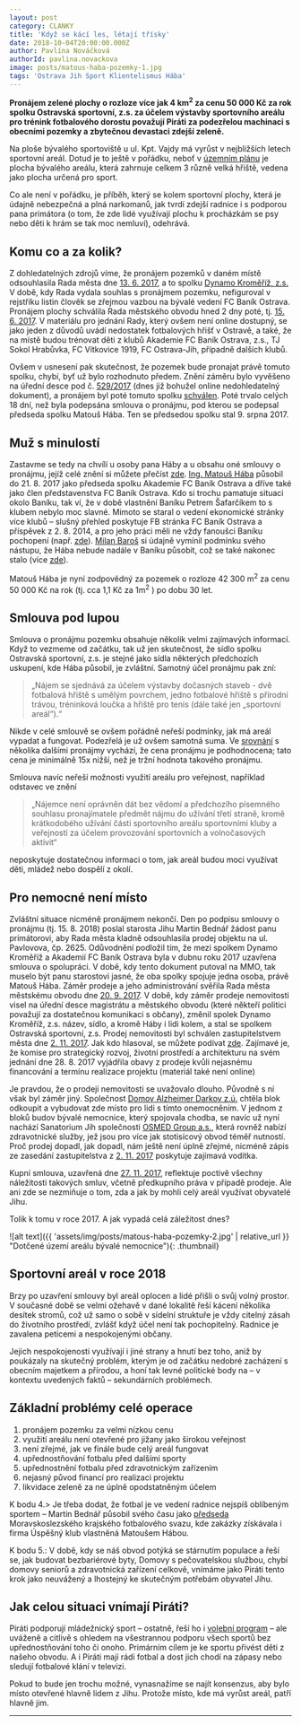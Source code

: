 ```yaml
---
layout: post
category: CLANKY
title: 'Když se kácí les, létají třísky'
date: 2018-10-04T20:00:00.000Z
author: Pavlína Nováčková
authorId: pavlina.novackova
image: posts/matous-haba-pozemky-1.jpg
tags: 'Ostrava Jih Sport Klientelismus Hába'
---
```


**Pronájem zelené plochy o rozloze více jak 4 km<sup>2</sup> za cenu 50 000 Kč za rok spolku Ostravská sportovní, z.s. za účelem výstavby sportovního areálu pro trénink fotbalového dorostu považují Piráti za podezřelou machinaci s obecními pozemky a zbytečnou devastaci zdejší zeleně.**

Na ploše bývalého sportoviště u ul. Kpt. Vajdy má vyrůst v nejbližších letech sportovní areál. Dotud je to ještě v pořádku, neboť v <a href="http://mapy2.ostrava.cz/uha/mapa2/" target="_blank">územním plánu</a> je plocha bývalého areálu, která zahrnuje celkem 3 různě velká hřiště, vedena jako plocha určená pro sport.

Co ale není v pořádku, je příběh, který se kolem sportovní plochy, která je údajně nebezpečná a plná narkomanů, jak tvrdí zdejší radnice i s podporou pana primátora (o tom, že zde lidé využívají plochu k procházkám se psy nebo děti k hrám se tak moc nemluví), odehrává.

## Komu co a za kolik?

Z dohledatelných zdrojů víme, že pronájem pozemků v daném místě odsouhlasila Rada města dne <a href="https://www.ostrava.cz/cs/urad/mesto-a-jeho-organy/rada-mesta/usneseni-rady/volebni-obdobi-2014-2018/volebni-obdobi-2014-2018/r97...pdf" target="_blank">13. 6. 2017</a>, a to spolku <a href="https://or.justice.cz/ias/ui/rejstrik-firma.vysledky?subjektId=779102&typ=UPLNY" target="_blank">Dynamo Kroměříž, z.s.</a> V době, kdy Rada vydala souhlas s pronájmem pozemku, nefiguroval v rejstříku listin člověk se zřejmou vazbou na bývalé vedení FC Baník Ostrava. Pronájem plochy schválila Rada městského obvodu hned 2 dny poté, tj. <a href="https://ovajih.ostrava.cz/cs/radnice/organy-samospravy/usneseni-rady/volebni-obdobi-2014-2018/volebni-obdobi-2014-2018/119.rada.pdf" target="_blank">15. 6. 2017</a>. V materiálu pro jednání Rady, který ovšem není online dostupný, se jako jeden z důvodů uvádí nedostatek fotbalových hřišť v Ostravě, a také, že na místě budou trénovat děti z klubů Akademie FC Baník Ostrava, z.s., TJ Sokol Hrabůvka, FC Vítkovice 1919, FC Ostrava-Jih, případně dalších klubů.

Ovšem v usnesení pak skutečnost, že pozemek bude pronajat právě tomuto spolku, chybí, byť už bylo rozhodnuto předem. Znění záměru bylo vyvěšeno na úřední desce pod č. <a href="https://ovajih.ostrava.cz/cs/radnice/uredni-deska/archive?param=72199b55eb82c65c2c5a479f5e4b7218ff363eec" target="_blank">529/2017</a> (dnes již bohužel online nedohledatelný dokument), a pronájem byl poté tomuto spolku <a href="https://ovajih.ostrava.cz/cs/radnice/organy-samospravy/usneseni-rady/volebni-obdobi-2014-2018/volebni-obdobi-2014-2018/126.rada.pdf" target="_blank">schválen</a>. Poté trvalo celých 18 dní, než byla podepsána smlouva o pronájmu, pod kterou se podepsal předseda spolku Matouš Hába. Ten se předsedou spolku stal 9. srpna 2017.

## Muž s minulostí

Zastavme se tedy na chvíli u osoby pana Háby a u obsahu oné smlouvy o pronájmu, jejíž celé znění si můžete přečíst <a href="https://smlouvy.gov.cz/smlouva/2875838" target="_blank">zde</a>. <a href="https://rejstrik-firem.kurzy.cz/osoba/612162/" target="_blank">Ing. Matouš Hába</a> působil do 21. 8. 2017 jako předseda spolku Akademie FC Baník Ostrava a dříve také jako člen představenstva FC Baník Ostrava. Kdo si trochu pamatuje situaci okolo Baníku, tak ví, že v době vlastnění Baníku Petrem Šafarčíkem to s klubem nebylo moc slavné. Mimoto se staral o vedení ekonomické stránky více klubů – slušný přehled poskytuje FB stránka FC Baník Ostrava a příspěvek z 2. 8. 2014, a pro jeho práci měli ne vždy fanoušci Baníku pochopení (např. <a href="http://thordivision.com/index.php?a=aktuality/strucny-pohled-do-horke-zimni-prestavky" target="_blank">zde</a>). <a href="https://www.irozhlas.cz/sport/fotbal/trener-baniku-kucera-shani-posily-pro-ligovou-soutez-chce-premluvit-i-barose_1706131430_nis" target="_blank">Milan Baroš</a> si údajně vymínil podmínku svého nástupu, že Hába nebude nadále v Baníku působit, což se také nakonec stalo (více <a href="http://www.patriotmagazin.cz/zemetreseni-v-baniku-ve-vedeni-skoncili-otec-i-syn-safarcikove-odesel-i-haba" target="_blank">zde</a>).

Matouš Hába je nyní zodpovědný za pozemek o rozloze 42 300 m<sup>2</sup> za cenu 50 000 Kč na rok (tj. cca 1,1 Kč za 1m<sup>2</sup> ) po dobu 30 let. 

## Smlouva pod lupou

Smlouva o pronájmu pozemku obsahuje několik velmi zajímavých informací. Když to vezmeme od začátku, tak už jen skutečnost, že sídlo spolku Ostravská sportovní, z.s. je stejné jako sídla některých předchozích uskupení, kde Hába působil, je zvláštní. Samotný účel pronájmu pak zní:

> „Nájem se sjednává za účelem výstavby dočasných staveb - dvě fotbalová hřiště s umělým povrchem, jedno fotbalové hřiště s přírodní trávou, tréninková loučka a hřiště pro tenis (dále také jen „sportovní areál“).“

Nikde v celé smlouvě se ovšem pořádně neřeší podmínky, jak má areál vypadat a fungovat. Podezřelá je už ovšem samotná suma. Ve <a href="https://pad.pirati.cz/p/Srovn%C3%A1n%C3%AD_cen_pron%C3%A1jm%C5%AF_pozemk%C5%AF_pro_sportovn%C3%AD_%C3%BA%C4%8Dely" target="_blank">srovnání</a> s několika dalšími pronájmy vychází, že cena pronájmu je podhodnocena; tato cena je minimálně 15x nižší, než je tržní hodnota takového pronájmu.

Smlouva navíc neřeší možnosti využití areálu pro veřejnost, například odstavec ve znění

> „Nájemce není oprávněn dát bez vědomí a předchozího písemného souhlasu pronajímatele předmět nájmu do užívání třetí straně, kromě krátkodobého užívání části sportovního areálu sportovními kluby a veřejností za účelem provozování sportovních a volnočasových aktivit“

neposkytuje dostatečnou informaci o tom, jak areál budou moci využívat děti, mládež nebo dospělí z okolí.

## Pro nemocné není místo

Zvláštní situace nicméně pronájmem nekončí. Den po podpisu smlouvy o pronájmu (tj. 15. 8. 2018) poslal starosta Jihu Martin Bednář žádost panu primátorovi, aby Rada města kladně odsouhlasila prodej objektu na ul. Pavlovova, čp. 2625. Odůvodnění podložil tím, že mezi spolkem Dynamo Kroměříž a Akademií FC Baník Ostrava byla v dubnu roku 2017 uzavřena smlouva o spolupráci. V době, kdy tento dokument putoval na MMO, tak muselo být panu starostovi jasné, že oba spolky spojuje jedna osoba, právě Matouš Hába. Záměr prodeje a jeho administrování svěřila Rada města městskému obvodu dne <a href="https://www.ostrava.cz/cs/urad/mesto-a-jeho-organy/zastupitelstvo-mesta/usneseni/volebni-obdobi-2014-2018/z28A.pdf" target="_blank">20. 9. 2017</a>. V době, kdy záměr prodeje nemovitosti visel na úřední desce magistrátu a městského obvodu (které někteří politici považují za dostatečnou komunikaci s občany), změnil spolek Dynamo Kroměříž, z.s. název, sídlo, a kromě Háby i lidi kolem, a stal se spolkem Ostravská sportovní, z.s. Prodej nemovitosti byl schválen zastupitelstvem města dne <a href="https://ovajih.ostrava.cz/cs/radnice/organy-samospravy/usneseni-zastupitelstva/volebni-obdobi-2014-2018/volebni-obdobi-2014-2018/16.zasedani.pdf" target="_blank">2. 11. 2017</a>. Jak kdo hlasoval, se můžete podívat <a href="https://ovajih.ostrava.cz/zastupitelstvo/z201704/0025.xml" target="_blank">zde</a>. Zajímavé je, že komise pro strategický rozvoj, životní prostředí a architekturu na svém jednání dne 28. 8. 2017 vyjádřila obavy z prodeje kvůli nejasnému financování a termínu realizace projektu (materiál také není online)

Je pravdou, že o prodeji nemovitosti se uvažovalo dlouho. Původně s ní však byl záměr jiný. Společnost <a href="http://iregistr.mpsv.cz/socreg/rozsirene_hledani_sluzby.do?si=&spo=&spd=&zn=Domov+Alzheimer&srp=pdaz&zak=&zaok=&zao=&zau=&pn=&pic=&SUBSESSION_ID=1538475707725_1&sbmt=Vyhledat" target="_blank">Domov Alzheimer Darkov z.ú.</a> chtěla blok odkoupit a vybudovat zde místo pro lidi s tímto onemocněním. V jednom z bloků budov bývalé nemocnice, který spojovala chodba, se navíc už nyní nachází Sanatorium Jih společnosti <a href="https://or.justice.cz/ias/ui/rejstrik-firma.vysledky?subjektId=255402&typ=UPLNY" target="_blank">OSMED Group a.s.</a>, která rovněž nabízí zdravotnické služby, jež jsou pro více jak stotisícový obvod téměř nutností. Proč prodej dopadl, jak dopadl, nám ještě není úplně zřejmé, nicméně zápis ze zasedání zastupitelstva z <a href="https://ovajih.ostrava.cz/cs/radnice/organy-samospravy/usneseni-zastupitelstva/volebni-obdobi-2014-2018/volebni-obdobi-2014-2018/zapis_16_zastupitelstvo.pdf" target="_blank">2. 11. 2017</a> poskytuje zajímavá vodítka.

Kupní smlouva, uzavřená dne <a href="https://smlouvy.gov.cz/smlouva/3879972" target="_blank">27. 11. 2017</a>, reflektuje poctivě všechny náležitosti takových smluv, včetně předkupního práva v případě prodeje. Ale ani zde se nezmiňuje o tom, zda a jak by mohli celý areál využívat obyvatelé Jihu.

Tolik k tomu v roce 2017. A jak vypadá celá záležitost dnes?

![alt text]({{ 'assets/img/posts/matous-haba-pozemky-2.jpg' | relative_url }} "Dotčené území areálu bývalé nemocnice"){: .thumbnail}

## Sportovní areál v roce 2018

Brzy po uzavření smlouvy byl areál oplocen a lidé přišli o svůj volný prostor. V současné době se velmi ožehavě v dané lokalitě řeší kácení několika desítek stromů, což už samo o sobě v sídelní struktuře je vždy citelný zásah do životního prostředí, zvlášť když účel není tak pochopitelný. Radnice je zavalena peticemi a nespokojenými občany.

Jejich nespokojenosti využívají i jiné strany a hnutí bez toho, aniž by poukázaly na skutečný problém, kterým je od začátku nedobré zacházení s obecním majetkem a přírodou, a honí tak levné politické body na – v kontextu uvedených faktů – sekundárních problémech.

## Základní problémy celé operace

<ol>
  <li>pronájem pozemku za velmi nízkou cenu</li>
  <li>využití areálu není otevřené pro jižany jako širokou veřejnost</li>
  <li>není zřejmé, jak ve finále bude celý areál fungovat</li>
  <li>upřednostňování fotbalu před dalšími sporty</li>
  <li>upřednostnění fotbalu před zdravotnickým zařízením</li>
  <li>nejasný původ financí pro realizaci projektu</li>
  <li>likvidace zeleně za ne úplně opodstatněným účelem</li>
</ol>

K bodu 4.> Je třeba dodat, že fotbal je ve vedení radnice nejspíš oblíbeným sportem – Martin Bednář působil svého času jako <a href="https://moravskoslezsky.denik.cz/fotbal_region/fotbalu-v-kraji-od-soboty-vladne-karel-kula-20150224.html" target="_blank">předseda</a> Moravskoslezského krajského fotbalového svazu, kde zakázky získávala i firma Úspěšný klub vlastněná Matoušem Hábou.

K bodu 5.: V době, kdy se náš obvod potýká se stárnutím populace a řeší se, jak budovat bezbariérové byty, Domovy s pečovatelskou službou, chybí domovy seniorů a zdravotnická zařízení celkově, vnímáme jako Piráti tento krok jako neuvážený a lhostejný ke skutečným potřebám obyvatel Jihu.

## Jak celou situaci vnímají Piráti?

Piráti podporují mládežnický sport – ostatně, řeší ho i  <a href="{{ 'jih/' | relative_url }}">volební program</a> – ale uváženě a citlivě s ohledem na všestrannou podporu všech sportů bez upřednostňování toho či onoho. Primárním cílem je ke sportu přivést děti z našeho obvodu. A i Piráti mají rádi fotbal a dost jich chodí na zápasy nebo sledují fotbalové klání v televizi.

Pokud to bude jen trochu možné, vynasnažíme se najít konsenzus, aby bylo místo otevřené hlavně lidem z Jihu. Protože místo, kde má vyrůst areál, patří hlavně jim.


---
